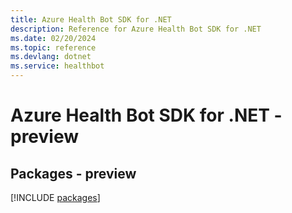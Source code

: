 ```yaml
---
title: Azure Health Bot SDK for .NET
description: Reference for Azure Health Bot SDK for .NET
ms.date: 02/20/2024
ms.topic: reference
ms.devlang: dotnet
ms.service: healthbot
---
```

# Azure Health Bot SDK for .NET - preview
## Packages - preview
[!INCLUDE [packages](health-bot-index.md)]